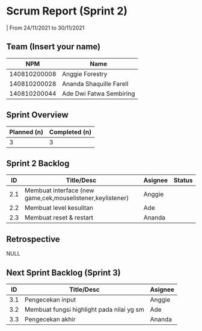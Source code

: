 # Scrum Report (Sprint 2)
| From 24/11/2021 to 30/11/2021

## Team (Insert your name)
| NPM           | Name                    |
| ------------- |-------------------------|
| 140810200008  | Anggie Forestry         |
| 140810200028  | Ananda Shaquille Farell |
| 140810200044  | Ade Dwi Fatwa Sembiring |

## Sprint Overview
| Planned (n)   | Completed (n) |
| ------------- |-------------- |
| 3             | 3             |

## Sprint 2 Backlog

| ID  | Title/Desc                                                  | Asignee             | Status |
| --- | ----------------------------------------------------------- | ------------------- | ------ |
| 2.1 | Membuat interface (new game,cek,mouselistener,keylistener)  | Anggie              |        |
| 2.2 | Membuat level kesulitan                                     | Ade                 |        |
| 2.3 | Membuat reset & restart                                     | Ananda              |        |

## Retrospective 

NULL

## Next Sprint Backlog (Sprint 3)
| ID  | Title/Desc                                                  | Asignee             | 
| --- | ----------------------------------------------------------- | ------------------- | 
| 3.1 | Pengecekan input                                            | Anggie              |
| 3.2 | Membuat fungsi highlight pada nilai yg sm                   | Ade                 |
| 3.3 | Pengecekan akhir                                            | Ananda              |